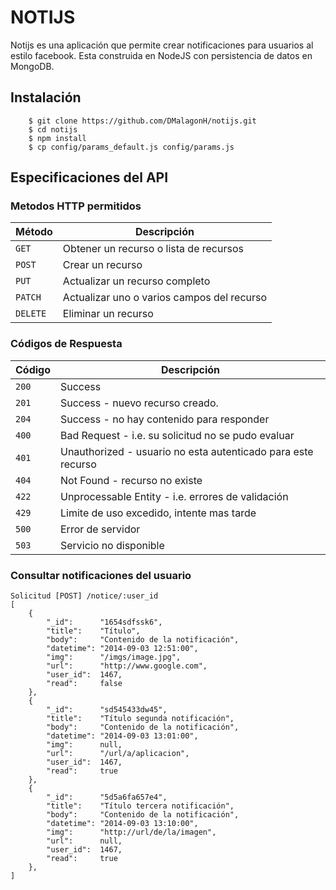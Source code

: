 # NOTIJS
Notijs es una aplicación que permite crear notificaciones para usuarios al estilo facebook. Esta construida en NodeJS con persistencia de datos en MongoDB.

## Instalación

```shell
	$ git clone https://github.com/DMalagonH/notijs.git
	$ cd notijs
	$ npm install
	$ cp config/params_default.js config/params.js
```

## Especificaciones del API

### Metodos HTTP permitidos

|  Método  |              Descripción               	|
| -------- | -------------------------------------------|
| `GET`    | Obtener un recurso o lista de recursos 	|
| `POST`   | Crear un recurso                       	|
| `PUT`    | Actualizar un recurso completo         	|
| `PATCH`  | Actualizar uno o varios campos del recurso |
| `DELETE` | Eliminar un recurso                    	|


### Códigos de Respuesta

| Código |                         Descripción                          |
| ------ | ------------------------------------------------------------ |
| `200`  | Success                                                      |
| `201`  | Success - nuevo recurso creado.                              |
| `204`  | Success - no hay contenido para responder                    |
| `400`  | Bad Request - i.e. su solicitud no se pudo evaluar           |
| `401`  | Unauthorized - usuario no esta autenticado para este recurso |
| `404`  | Not Found - recurso no existe                                |
| `422`  | Unprocessable Entity - i.e. errores de validación            |
| `429`  | Limite de uso excedido, intente mas tarde                    |
| `500`  | Error de servidor                                            |
| `503`  | Servicio no disponible                                       |

### Consultar notificaciones del usuario
	
	Solicitud [POST] /notice/:user_id
	[
		{
			"_id":		"1654sdfssk6",
			"title":	"Título",
			"body":		"Contenido de la notificación",
			"datetime":	"2014-09-03 12:51:00",
			"img":		"/imgs/image.jpg",
			"url":		"http://www.google.com",
			"user_id":	1467,
			"read":		false
		},
		{
			"_id":		"sd545433dw45",
			"title":	"Título segunda notificación",
			"body":		"Contenido de la notificación",
			"datetime":	"2014-09-03 13:01:00",
			"img":		null,
			"url":		"/url/a/aplicacion",
			"user_id":	1467,
			"read":		true
		},
		{
			"_id":		"5d5a6fa657e4",
			"title":	"Título tercera notificación",
			"body":		"Contenido de la notificación",
			"datetime":	"2014-09-03 13:10:00",
			"img":		"http://url/de/la/imagen",
			"url":		null,
			"user_id":	1467,
			"read":		true
		},
	]